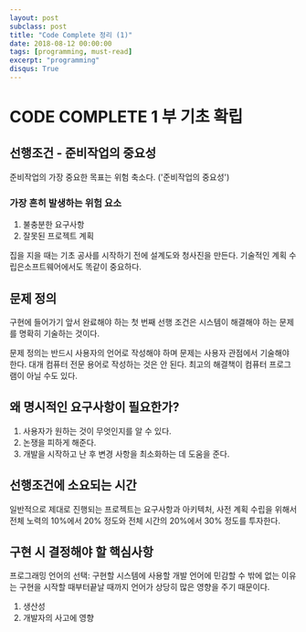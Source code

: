 ```yaml
---
layout: post
subclass: post
title: "Code Complete 정리 (1)"
date: 2018-08-12 00:00:00
tags: [programming, must-read]
excerpt: "programming"
disqus: True
---
```


# CODE COMPLETE 1 부 기초 확립

## 선행조건 - 준비작업의 중요성

준비작업의 가장 중요한 목표는 위험 축소다. ('준비작업의 중요성')

### 가장 흔히 발생하는 위험 요소

1.  불충분한 요구사항
2.  잘못된 프로젝트 계획

집을 지을 때는 기초 공사를 시작하기 전에 설계도와 청사진을 만든다. 기술적인 계획 수립은소프트웨어에서도 똑같이 중요하다.

## 문제 정의

구현에 들어가기 앞서 완료해야 하는 첫 번째 선행 조건은 시스템이 해결해야 하는 문제를 명확히 기술하는 것이다.

문제 정의는 반드시 사용자의 언어로 작성해야 하며 문제는 사용자 관점에서 기술해야 한다. 대개 컴퓨터 전문 용어로 작성하는 것은 안 된다. 최고의 해결책이 컴퓨터 프로그램이 아닐 수도 있다.

## 왜 명시적인 요구사항이 필요한가?

1.  사용자가 원하는 것이 무엇인지를 알 수 있다.
2.  논쟁을 피하게 해준다.
3.  개발을 시작하고 난 후 변경 사항을 최소화하는 데 도움을 준다.

## 선행조건에 소요되는 시간

일반적으로 제대로 진행되는 프로젝트는 요구사항과 아키텍처, 사전 계획 수립을 위해서 전체 노력의 10%에서 20% 정도와 전체 시간의 20%에서 30% 정도를 투자한다.

## 구현 시 결정해야 할 핵심사항

프로그래밍 언어의 선택: 구현할 시스템에 사용할 개발 언어에 민감할 수 밖에 없는 이유는 구현을 시작할 때부터끝날 때까지 언어가 상당히 많은 영향을 주기 때문이다.

1.  생산성
2.  개발자의 사고에 영향
